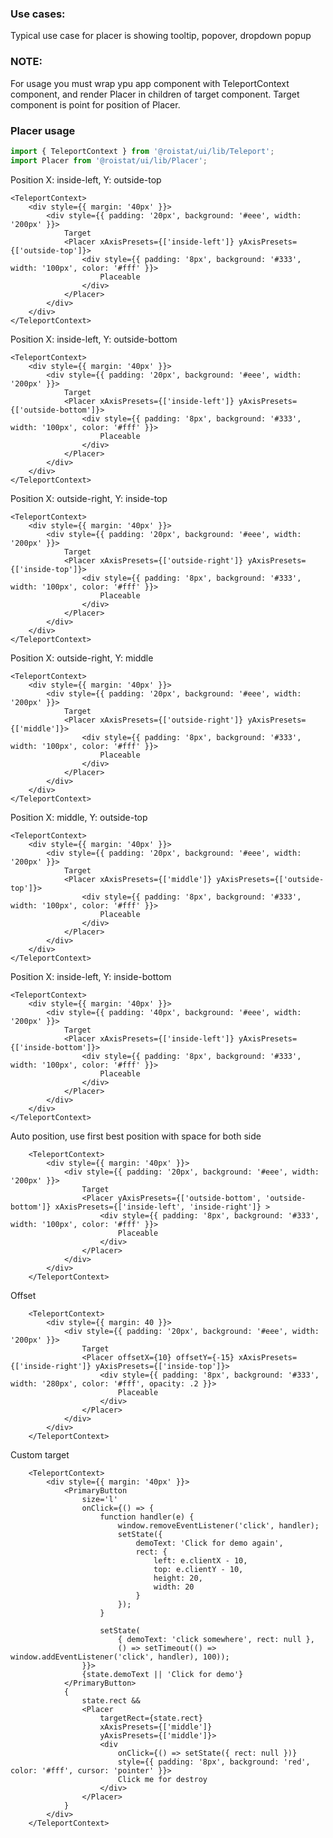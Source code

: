 ### Use cases:
Typical use case for placer is showing tooltip, popover, dropdown popup

### NOTE:

For usage you must wrap ypu app component with TeleportContext component, and render Placer in children of target component.
Target component is point for position of Placer.


### Placer usage

```js
import { TeleportContext } from '@roistat/ui/lib/Teleport';
import Placer from '@roistat/ui/lib/Placer';
```

Position X: inside-left, Y: outside-top
       
    <TeleportContext>
        <div style={{ margin: '40px' }}>
            <div style={{ padding: '20px', background: '#eee', width: '200px' }}>
                Target
                <Placer xAxisPresets={['inside-left']} yAxisPresets={['outside-top']}>
                    <div style={{ padding: '8px', background: '#333', width: '100px', color: '#fff' }}>
                        Placeable
                    </div>
                </Placer>
            </div>
        </div>
    </TeleportContext>
    
    
Position X: inside-left, Y: outside-bottom
    
    <TeleportContext>
        <div style={{ margin: '40px' }}>
            <div style={{ padding: '20px', background: '#eee', width: '200px' }}>
                Target
                <Placer xAxisPresets={['inside-left']} yAxisPresets={['outside-bottom']}>
                    <div style={{ padding: '8px', background: '#333', width: '100px', color: '#fff' }}>
                        Placeable
                    </div>
                </Placer>
            </div>
        </div>
    </TeleportContext>    
    
Position X: outside-right, Y: inside-top
    
    <TeleportContext>
        <div style={{ margin: '40px' }}>
            <div style={{ padding: '20px', background: '#eee', width: '200px' }}>
                Target
                <Placer xAxisPresets={['outside-right']} yAxisPresets={['inside-top']}>
                    <div style={{ padding: '8px', background: '#333', width: '100px', color: '#fff' }}>
                        Placeable
                    </div>
                </Placer>
            </div>
        </div>
    </TeleportContext>
        
Position X: outside-right, Y: middle
    
    <TeleportContext>
        <div style={{ margin: '40px' }}>
            <div style={{ padding: '20px', background: '#eee', width: '200px' }}>
                Target
                <Placer xAxisPresets={['outside-right']} yAxisPresets={['middle']}>
                    <div style={{ padding: '8px', background: '#333', width: '100px', color: '#fff' }}>
                        Placeable
                    </div>
                </Placer>
            </div>
        </div>
    </TeleportContext>
            
Position X: middle, Y: outside-top
    
    <TeleportContext>
        <div style={{ margin: '40px' }}>
            <div style={{ padding: '20px', background: '#eee', width: '200px' }}>
                Target
                <Placer xAxisPresets={['middle']} yAxisPresets={['outside-top']}>
                    <div style={{ padding: '8px', background: '#333', width: '100px', color: '#fff' }}>
                        Placeable
                    </div>
                </Placer>
            </div>
        </div>
    </TeleportContext>    
            
Position X: inside-left, Y: inside-bottom
    
    <TeleportContext>
        <div style={{ margin: '40px' }}>
            <div style={{ padding: '40px', background: '#eee', width: '200px' }}>
                Target
                <Placer xAxisPresets={['inside-left']} yAxisPresets={['inside-bottom']}>
                    <div style={{ padding: '8px', background: '#333', width: '100px', color: '#fff' }}>
                        Placeable
                    </div>
                </Placer>
            </div>
        </div>
    </TeleportContext>
    
Auto position, use first best position with space for both side
    
        <TeleportContext>
            <div style={{ margin: '40px' }}>
                <div style={{ padding: '20px', background: '#eee', width: '200px' }}>
                    Target
                    <Placer yAxisPresets={['outside-bottom', 'outside-bottom']} xAxisPresets={['inside-left', 'inside-right']} >
                        <div style={{ padding: '8px', background: '#333', width: '100px', color: '#fff' }}>
                            Placeable
                        </div>
                    </Placer>
                </div>
            </div>
        </TeleportContext>
        
Offset 

        <TeleportContext>
            <div style={{ margin: 40 }}>
                <div style={{ padding: '20px', background: '#eee', width: '200px' }}>
                    Target
                    <Placer offsetX={10} offsetY={-15} xAxisPresets={['inside-right']} yAxisPresets={['inside-top']}>
                        <div style={{ padding: '8px', background: '#333', width: '280px', color: '#fff', opacity: .2 }}>
                            Placeable
                        </div>
                    </Placer>
                </div>
            </div>
        </TeleportContext>
        
Custom target

        <TeleportContext>
            <div style={{ margin: '40px' }}>
                <PrimaryButton
                    size='l'
                    onClick={() => {
                        function handler(e) { 
                            window.removeEventListener('click', handler);
                            setState({ 
                                demoText: 'Click for demo again',
                                rect: {
                                    left: e.clientX - 10,
                                    top: e.clientY - 10,
                                    height: 20,
                                    width: 20
                                }
                            });
                        }
                        
                        setState(
                            { demoText: 'click somewhere', rect: null }, 
                            () => setTimeout(() => window.addEventListener('click', handler), 100));
                    }}>
                    {state.demoText || 'Click for demo'}
                </PrimaryButton>
                {
                    state.rect &&
                    <Placer
                        targetRect={state.rect}
                        xAxisPresets={['middle']}
                        yAxisPresets={['middle']}>
                        <div 
                            onClick={() => setState({ rect: null })} 
                            style={{ padding: '8px', background: 'red', color: '#fff', cursor: 'pointer' }}>
                            Click me for destroy
                        </div>
                    </Placer>
                }
            </div>
        </TeleportContext>
    
    